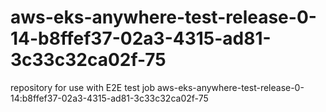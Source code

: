 # aws-eks-anywhere-test-release-0-14-b8ffef37-02a3-4315-ad81-3c33c32ca02f-75
repository for use with E2E test job aws-eks-anywhere-test-release-0-14:b8ffef37-02a3-4315-ad81-3c33c32ca02f-75
